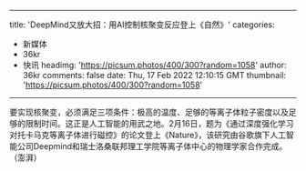
---
title: 'DeepMind又放大招：用AI控制核聚变反应登上《自然》'
categories: 
 - 新媒体
 - 36kr
 - 快讯
headimg: 'https://picsum.photos/400/300?random=1058'
author: 36kr
comments: false
date: Thu, 17 Feb 2022 12:10:15 GMT
thumbnail: 'https://picsum.photos/400/300?random=1058'
---

<div>   
要实现核聚变，必须满足三项条件：极高的温度、足够的等离子体粒子密度以及足够的限制时间。这正是人工智能的用武之地。2月16日，题为《通过深度强化学习对托卡马克等离子体进行磁控》的论文登上《Nature》，该研究由谷歌旗下人工智能公司Deepmind和瑞士洛桑联邦理工学院等离子体中心的物理学家合作完成。（澎湃）  
</div>
            